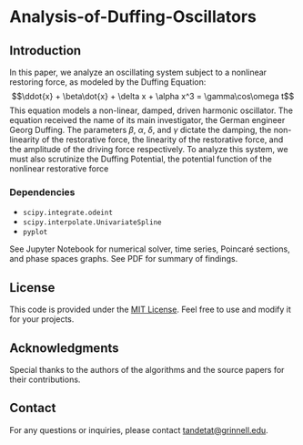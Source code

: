# Analysis-of-Duffing-Oscillators


## Introduction

In this paper, we analyze an oscillating system subject to a nonlinear restoring force, as modeled by the Duffing Equation: $$\ddot{x} + \beta\dot{x} + \delta x + \alpha x^3 = \gamma\cos\omega t$$
This equation models a non-linear, damped, driven harmonic oscillator. The equation received the name of its main investigator, the German engineer Georg Duffing. The parameters $\beta$, $\alpha$, $\delta$, and $\gamma$ dictate the damping, the non-linearity of the restorative force, the linearity of the restorative force, and the amplitude of the driving force respectively. To analyze this system, we must also scrutinize the Duffing Potential, the potential function of the nonlinear restorative force
### Dependencies
- `scipy.integrate.odeint`
- `scipy.interpolate.UnivariateSpline`
- `pyplot`


See Jupyter Notebook for numerical solver, time series, Poincaré sections, and phase spaces graphs. See PDF for summary of findings.

## License

This code is provided under the [MIT License](LICENSE). Feel free to use and modify it for your projects.

## Acknowledgments

Special thanks to the authors of the algorithms and the source papers for their contributions.

## Contact

For any questions or inquiries, please contact [tandetat@grinnell.edu](mailto:tandetat@grinnell.edu).
